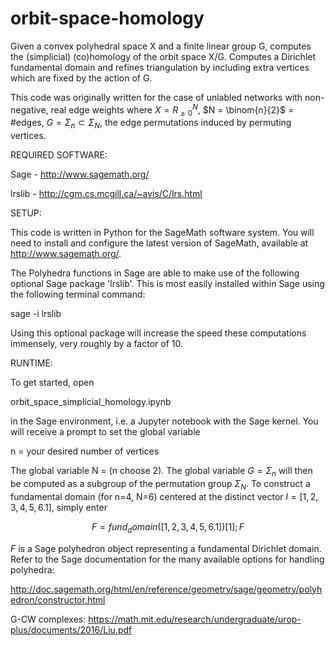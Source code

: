 # orbit-space-homology
Given a convex polyhedral space X and a finite linear group G, computes the (simplicial) (co)homology of the orbit space X/G. Computes a Dirichlet fundamental domain and refines triangulation by including extra vertices which are fixed by the action of G. 

This code was originally written for the case of unlabled networks with non-negative, real edge weights where $X=R_{\ge 0}^N$, $N = \binom{n}{2}$ = #edges, $G=\Sigma_n \subset \Sigma_N$, the edge permutations induced by permuting vertices. 

REQUIRED SOFTWARE:

Sage - http://www.sagemath.org/

lrslib - http://cgm.cs.mcgill.ca/~avis/C/lrs.html

SETUP:

This code is written in Python for the SageMath software system. 
You will need to install and configure the latest version of SageMath, available at http://www.sagemath.org/.

The Polyhedra functions in Sage are able to make use of the following optional Sage package 'lrslib'.
This is most easily installed within Sage using the following terminal command: 

sage -i lrslib

Using this optional package will increase the speed these computations immensely, very roughly by a factor
of 10.

RUNTIME:

To get started, open

orbit_space_simplicial_homology.ipynb

in the Sage environment, i.e. a Jupyter notebook with the Sage kernel. You will receive a prompt to set the global variable

n = your desired number of vertices

The global variable N = (n choose 2). The global variable $G=\Sigma_n$ will then be computed as a subgroup of the permutation group $\Sigma_N$. To construct a fundamental domain (for n=4, N=6) centered at the distinct vector $l=[1,2,3,4,5,6.1]$, simply enter

$$F=fund_domain([1,2,3,4,5,6.1])[1]; F$$

$F$ is a Sage polyhedron object representing a fundamental Dirichlet domain. Refer to the Sage documentation for the many available options for handling polyhedra:

http://doc.sagemath.org/html/en/reference/geometry/sage/geometry/polyhedron/constructor.html

G-CW complexes: https://math.mit.edu/research/undergraduate/urop-plus/documents/2016/Liu.pdf
